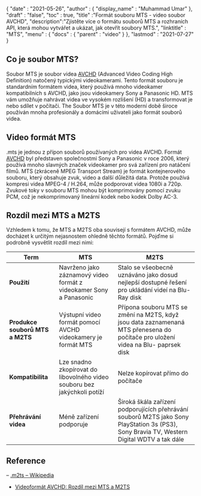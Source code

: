 {
  "date" : "2021-05-26",
  "author" : {
    "display_name" : "Muhammad Umar"
},
  "draft" : "false",
  "toc" : true,
  "title" :"Formát souboru MTS - video soubor AVCHD",
  "description":"Zjistěte více o formátu souborů MTS a rozhraních API, která mohou vytvářet a ukázat, jak otevřít soubory MTS.",
  "linktitle" : "MTS",
  "menu" : {
    "docs" : {
      "parent" : "video"
}
},
  "lastmod" : "2021-07-27"
}

## Co je soubor MTS?

Soubor MTS je soubor videa [AVCHD](/cs/video/avchd/) (Advanced Video Coding High Definition) natočený typickými videokamerami. Tento formát souboru je standardním formátem videa, který používá mnoho videokamer kompatibilních s AVCHD, jako jsou videokamery Sony a Panasonic HD. MTS vám umožňuje nahrávat videa ve vysokém rozlišení (HD) a transformovat je nebo sdílet v počítači. The
Soubor MTS je v této moderní době široce používán mnoha profesionály a domácími uživateli jako formát souborů videa.

## Video formát MTS

.mts je jednou z přípon souborů používaných pro videa AVCHD. Formát [AVCHD](/cs/video/avchd/) byl představen společnostmi Sony a Panasonic v roce 2006, který používá mnoho slavných značek videokamer pro svá zařízení pro natáčení filmů. MTS (zkráceně MPEG Transport Stream) je formát kontejnerového souboru, který obsahuje zvuk, video a další důležitá data. Protože používá kompresi videa MPEG-4 / H.264, může podporovat videa 1080i a 720p. Zvukové toky v souboru MTS mohou být komprimovány pomocí zvuku PCM, což je nekomprimovaný lineární kodek nebo kodek Dolby AC-3.

## Rozdíl mezi MTS a M2TS

Vzhledem k tomu, že MTS a M2TS oba souvisejí s formátem AVCHD, může docházet k určitým nejasnostem ohledně těchto formátů. Pojďme si podrobně vysvětlit rozdíl mezi nimi:

|Term|MTS|M2TS|
---|---|---|
|**Použití**|Navrženo jako záznamový video formát z videokamer Sony a Panasonic|Stalo se všeobecně uznáváno jako dosud nejlepší dostupné řešení pro ukládání videí na Blu-Ray disk|
|**Produkce souborů MTS a M2TS**|Výstupní video formát pomocí AVCHD videokamery je formát MTS|Přípona souboru MTS se změní na M2TS, když jsou data zaznamenaná MTS přenesena do počítače pro uložení videa na Blu- paprsek disk|
|**Kompatibilita**| Lze snadno zkopírovat do libovolného video souboru bez jakýchkoli potíží|Nelze kopírovat přímo do počítače|
|**Přehrávání videa**| Méně zařízení podporuje| Široká škála zařízení podporujících přehrávání souborů M2TS jako Sony PlayStation 3s (PS3), Sony Bravia TV, Western Digital WDTV a tak dále|

## Reference ##

– [.m2ts – Wikipedia](https://en.wikipedia.org/wiki/.m2ts)
- [Videoformát AVCHD: Rozdíl mezi MTS a M2TS](https://www.videosolo.com/tutorials/mts-vs-m2ts.html)

